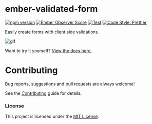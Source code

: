 # ember-validated-form

[![npm version](https://badge.fury.io/js/ember-validated-form.svg)](https://badge.fury.io/js/ember-validated-form)
[![Ember Observer Score](https://emberobserver.com/badges/ember-validated-form.svg)](https://emberobserver.com/addons/ember-validated-form)
[![Test](https://github.com/adfinis-sygroup/ember-validated-form/workflows/Test/badge.svg)](https://github.com/adfinis-sygroup/ember-validated-form/actions?query=workflow%3ATest)
[![Code Style: Prettier](https://img.shields.io/badge/code_style-prettier-ff69b4.svg)](https://github.com/prettier/prettier)

Easily create forms with client side validations.

![gif](https://raw.githubusercontent.com/adfinis-sygroup/ember-validated-form/main/demo.gif)

Want to try it yourself? [View the docs here.](https://adfinis-sygroup.github.io/ember-validated-form/)

# Contributing

Bug reports, suggestions and pull requests are always welcome!

See the [Contributing](CONTRIBUTING.md) guide for details.

### License

This project is licensed under the [MIT License](LICENSE.md).
